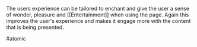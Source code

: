 The users experience can be tailored to enchant and give the user a sense of wonder, pleasure and [[Entertainment]] when using the page. Again this improves the user's experience and makes it engage more with the content that is being presented.

#atomic